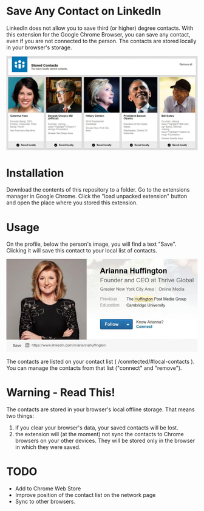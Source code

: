 Save Any Contact on LinkedIn
==============================

LinkedIn does not allow you to save third (or higher) degree contacts.
With this extension for the Google Chrome Browser, you can save any contact, even if you are not connected to the person.
The contacts are stored locally in your browser's storage.

![Stored Contact List](https://github.com/joetm/LinkedIn-SaveAnyContact/blob/master/screenshots/screenshot-2.jpg?raw=true "Stored contact list")

Installation
============

Download the contents of this repository to a folder.
Go to the extensions manager in Google Chrome.
Click the "load unpacked extension" button and open the place where you stored this extension.

Usage
=====
On the profile, below the person's image, you will find a text "Save".
Clicking it will save this contact to your local list of contacts.

![Save Any Contact](https://raw.githubusercontent.com/joetm/LinkedIn-SaveAnyContact/master/screenshots/screenshot-3.jpg "Save any contact")

The contacts are listed on your contact list ( /conntected/#local-contacts ).
You can manage the contacts from that list ("connect" and "remove").

Warning - Read This!
====================

The contacts are stored in your browser's local offline storage.
That means two things:
1) if you clear your browser's data, your saved contacts will be lost.
2) the extension will (at the moment) not sync the contacts to Chrome browsers on your other devices. They will be stored only in the browser in which they were saved.

TODO
====
* Add to Chrome Web Store
* Improve position of the contact list on the network page
* Sync to other browsers.
